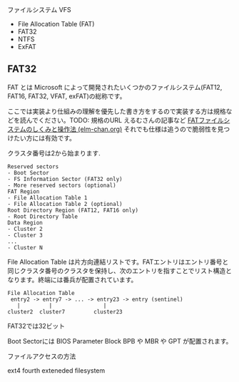 ファイルシステム VFS
- File Allocation Table (FAT)
- FAT32
- NTFS
- ExFAT


## FAT32
FAT とは Microsoft によって開発されたいくつかのファイルシステム(FAT12, FAT16, FAT32, VFAT, exFAT)の総称です。

ここでは実装より仕組みの理解を優先した書き方をするので実装する方は規格などを読んでください。TODO: 規格のURL
えるむさんの記事など
[FATファイルシステムのしくみと操作法 (elm-chan.org)](http://elm-chan.org/docs/fat.html)
それでも仕様は追うので脆弱性を見つけたい方には有効です。

クラスタ番号は2から始まります.

```
Reserved sectors
- Boot Sector
- FS Information Sector (FAT32 only)
- More reserved sectors (optional)
FAT Region
- File Allocation Table 1
- File Allocation Table 2 (optional)
Root Directory Region (FAT12, FAT16 only)
- Root Directory Table
Data Region
- Cluster 2
- Cluster 3
...
- Cluster N
```

File Allocation Table は片方向連結リストです。FATエントリはエントリ番号と同じクラスタ番号のクラスタを保持し、次のエントリを指すことでリスト構造となります。終端には番兵が配置されています。

```
File Allocation Table
 entry2 -> entry7 -> ... -> entry23 -> entry (sentinel)
   |         |                |
cluster2  cluster7         cluster23
```

FAT32では32ビット

Boot Sectorには BIOS Parameter Block BPB や MBR や GPT が配置されます。

ファイルアクセスの方法

ext4 fourth exteneded filesystem
